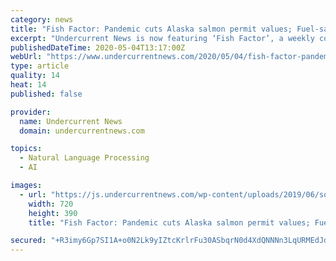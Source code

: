 ```yaml
---
category: news
title: "Fish Factor: Pandemic cuts Alaska salmon permit values; Fuel-saving tool; Fish voice counts"
excerpt: "Undercurrent News is now featuring ‘Fish Factor’, a weekly column featuring the reporting and perspective of Alaska seafood journalist Laine Welch"
publishedDateTime: 2020-05-04T13:17:00Z
webUrl: "https://www.undercurrentnews.com/2020/05/04/fish-factor-pandemic-cuts-alaska-salmon-permit-values-fuel-saving-tool-fish-voice-counts/"
type: article
quality: 14
heat: 14
published: false

provider:
  name: Undercurrent News
  domain: undercurrentnews.com

topics:
  - Natural Language Processing
  - AI

images:
  - url: "https://js.undercurrentnews.com/wp-content/uploads/2019/06/sockeyesalmoninalaska-720x390.jpg"
    width: 720
    height: 390
    title: "Fish Factor: Pandemic cuts Alaska salmon permit values; Fuel-saving tool; Fish voice counts"

secured: "+R3imy6Gp7SI1A+o0N2Lk9yIZtcKrlrFu30ASbqrN0d4XdQNNNn3LqURMEdJdypuELlkhk4yLm6rEDOKwKA0veS4CKSHoprZnmxp8Roj1v0RfyGdsSui074vXqmq4SKW6p4uZQWOsmEk7BiURPyQW73b8drVu8XF+rXQhVnKZaUKK++As4wJLHVF69sdkWmYqsfjZFZGwgWk6W/ojqyRPPydLuBgI6nFjj+8DOm+utRQaXi4ezlY6ZpXLGN8oiar2WZEOjOBsdqwYRb9YrJoB08sT3b9Fo5FhOdnrhRZJPbwDCeHlIMWfnYaE2t5FtrD;cP5QuZlKukvWykiAFCkogw=="
---
```


